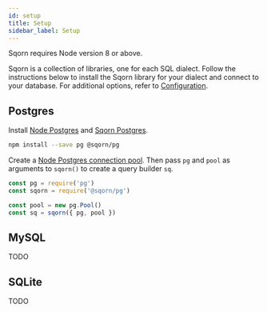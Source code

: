 ```yaml
---
id: setup
title: Setup
sidebar_label: Setup
---
```


Sqorn requires Node version 8 or above.

Sqorn is a collection of libraries, one for each SQL dialect. Follow the instructions below to install the Sqorn library for your dialect and connect to your database. For additional options, refer to [Configuration](http://localhost:3002/docs/tutorial.html#configuration).

## Postgres

Install [Node Postgres](https://www.npmjs.com/package/pg) and [Sqorn Postgres](https://www.npmjs.com/package/@sqorn/pg).

```sh
npm install --save pg @sqorn/pg
```

Create a [Node Postgres connection pool](https://node-postgres.com/features/connecting). Then pass `pg` and `pool` as arguments to `sqorn()` to create a query builder `sq`.

```javascript
const pg = require('pg')
const sqorn = require('@sqorn/pg')

const pool = new pg.Pool()
const sq = sqorn({ pg, pool })
```

## MySQL

TODO

## SQLite

TODO
